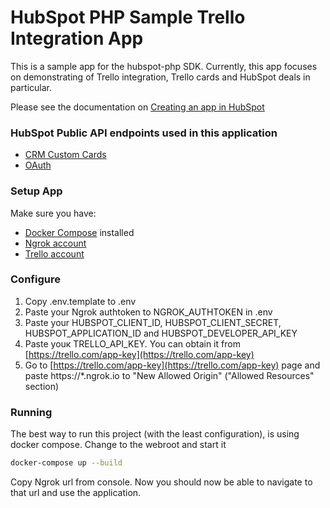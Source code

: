 # HubSpot PHP Sample Trello Integration App

This is a sample app for the hubspot-php SDK. Currently, this app focuses on demonstrating
of Trello integration, Trello cards and HubSpot deals in particular.

Please see the documentation on [Creating an app in HubSpot](https://developers.hubspot.com/docs-beta/creating-an-app)

### HubSpot Public API endpoints used in this application

  - [CRM Custom Cards](https://developers.hubspot.com/docs/api/crm/extensions/custom-cards)
  - [OAuth](https://developers.hubspot.com/docs-beta/working-with-oauth)

### Setup App

Make sure you have:
  - [Docker Compose](https://docs.docker.com/compose/) installed
  - [Ngrok account](https://ngrok.com/)
  - [Trello account](https://trello.com/)

### Configure

1. Copy .env.template to .env
2. Paste your Ngrok authtoken to NGROK_AUTHTOKEN in .env
3. Paste your HUBSPOT_CLIENT_ID, HUBSPOT_CLIENT_SECRET, HUBSPOT_APPLICATION_ID and HUBSPOT_DEVELOPER_API_KEY
4. Paste youк TRELLO_API_KEY. You can obtain it from [https://trello.com/app-key](https://trello.com/app-key)
5. Go to [https://trello.com/app-key](https://trello.com/app-key) page and paste https://*.ngrok.io to "New Allowed Origin" ("Allowed Resources" section)

### Running

The best way to run this project (with the least configuration), is using docker compose.  Change to the webroot and start it

```bash
docker-compose up --build
```

Copy Ngrok url from console. Now you should now be able to navigate to that url and use the application.
